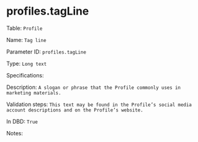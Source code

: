 # profiles.tagLine

Table: ```Profile```

Name: ```Tag line```

Parameter ID: ```profiles.tagLine```

Type: ```Long text```

Specifications: 

Description: ```A slogan or phrase that the Profile commonly uses in marketing materials.```

Validation steps: ```This text may be found in the Profile’s social media account descriptions and on the Profile’s website.```

In DBD: ```True```

Notes: 

